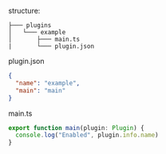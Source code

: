 structure:
```
├─── plugins
│   └─── example
│       ├─── main.ts
|       └─── plugin.json
```

plugin.json
```json
{
  "name": "example",
  "main": "main"
}
```

main.ts
```ts
export function main(plugin: Plugin) {
  console.log("Enabled", plugin.info.name)
}
```